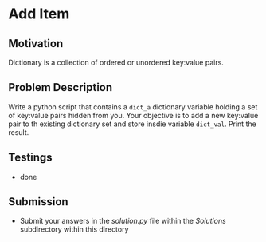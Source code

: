 # Add Item

## Motivation
Dictionary is a collection of ordered or unordered key:value pairs.

## Problem Description
Write a python script that contains a `dict_a` dictionary variable holding a set of key:value pairs hidden from you. 
Your objective is to add a new key:value pair to th existing dictionary set and store insdie variable `dict_val`.
Print the result. 

## Testings
* done

## Submission
* Submit your answers in the *solution.py* file within the *Solutions* subdirectory within this directory

